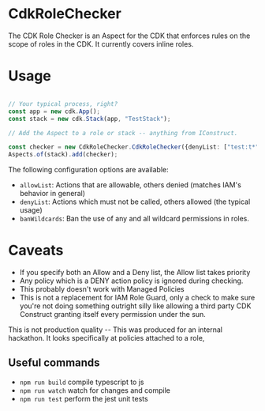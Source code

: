# CdkRoleChecker

The CDK Role Checker is an Aspect for the CDK that enforces rules on the scope of roles in the CDK. 
It currently covers inline roles. 

# Usage

```ts

// Your typical process, right?
const app = new cdk.App();
const stack = new cdk.Stack(app, "TestStack");

// Add the Aspect to a role or stack -- anything from IConstruct. 

const checker = new CdkRoleChecker.CdkRoleChecker({denyList: ["test:t*"]});
Aspects.of(stack).add(checker);

```

The following configuration options are available: 

* `allowList`: Actions that are allowable, others denied (matches IAM's behavior in general)
* `denyList`:  Actions which must not be called, others allowed (the typical usage)
* `banWildcards`: Ban the use of any and all wildcard permissions in roles. 

# Caveats

* If you specify both an Allow and a Deny list, the Allow list takes priority
* Any policy which is a DENY action policy is ignored during checking.
* This probably doesn't work with Managed Policies
* This is not a replacement for IAM Role Guard, only a check to make sure you're not doing something outright silly
  like allowing a third party CDK Construct granting itself every permission under the sun.

This is not production quality -- This was produced for an internal hackathon. It looks specifically at
policies attached to a role, 

## Useful commands

* `npm run build`   compile typescript to js
* `npm run watch`   watch for changes and compile
* `npm run test`    perform the jest unit tests
